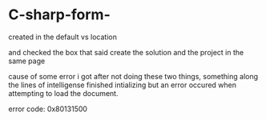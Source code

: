 # C-sharp-form-


created in the default vs location 

and checked the box that said create the solution and the project in the same page 

cause of some error i got after not doing these two things, something along the lines of intelligense finished intializing but an error occured when attempting to load the document.

error code: 0x80131500

